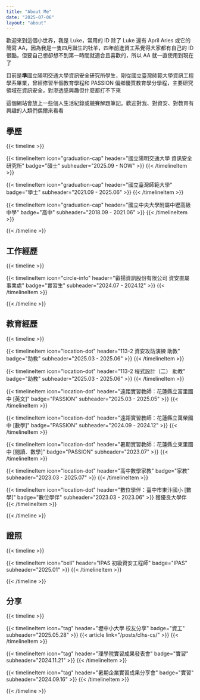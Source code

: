 ```yaml
---
title: "About Me"
date: "2025-07-06"
layout: "about"
---
```


歡迎來到這個小世界，我是 Luke，常用的 ID 除了 Luke 還有 April Aries 或它的簡寫 AA，因為我是一隻四月誕生的牡羊，四年前進資工系覺得大家都有自己的 ID 很酷，但要自己想卻想不到第一時間就適合且喜歡的，所以 AA 就一直使用到現在了

目前是**準**國立陽明交通大學資訊安全研究所學生，剛從國立臺灣師範大學資訊工程學系畢業，曾經修習半個教育學程和 PASSION 偏鄉優質教育學分學程，主要研究領域在資訊安全，對滲透感興趣但什麼都打不下來

這個網站會放上一些個人生活紀錄或競賽解題筆記。歡迎對我、對資安、對教育有興趣的人類們偶爾來看看

## 學歷

{{< timeline >}}

{{< timelineItem icon="graduation-cap" header="國立陽明交通大學 資訊安全研究所" badge="碩士" subheader="2025.09 - NOW" >}}
{{< /timelineItem >}}

{{< timelineItem icon="graduation-cap" header="國立臺灣師範大學" badge="學士" subheader="2021.09 - 2025.06" >}}
{{< /timelineItem >}}

{{< timelineItem icon="graduation-cap" header="國立中央大學附屬中壢高級中學" badge="高中" subheader="2018.09 - 2021.06" >}}
{{< /timelineItem >}}

{{< /timeline >}}


## 工作經歷

{{< timeline >}}

{{< timelineItem icon="circle-info" header="叡揚資訊股份有限公司 資安直屬事業處" badge="實習生" subheader="2024.07 - 2024.12" >}}
{{< /timelineItem >}}

{{< /timeline >}}

## 教育經歷

{{< timeline >}}

{{< timelineItem icon="location-dot" header="113-2 資安攻防演練 助教" badge="助教" subheader="2025.03 - 2025.06" >}}
{{< /timelineItem >}}

{{< timelineItem icon="location-dot" header="113-2 程式設計（二） 助教" badge="助教" subheader="2025.03 - 2025.06" >}}
{{< /timelineItem >}}

{{< timelineItem icon="location-dot" header="遠距實習教師：花蓮縣立富里國中 [英文]" badge="PASSION" subheader="2025.03 - 2025.05" >}}
{{< /timelineItem >}}

{{< timelineItem icon="location-dot" header="遠距實習教師：花蓮縣立萬榮國中 [數學]" badge="PASSION" subheader="2024.09 - 2024.12" >}}
{{< /timelineItem >}}

{{< timelineItem icon="location-dot" header="暑期實習教師：花蓮縣立東里國中 [閱讀、數學]" badge="PASSION" subheader="2023.07" >}}
{{< /timelineItem >}}

{{< timelineItem icon="location-dot" header="高中數學家教" badge="家教" subheader="2023.03 - 2025.07" >}}
{{< /timelineItem >}}

{{< timelineItem icon="location-dot" header="數位學伴：臺中市東汴國小 [數學]" badge="數位學伴" subheader="2023.03 - 2023.06" >}}
獲優良大學伴
{{< /timelineItem >}}

{{< /timeline >}}

## 證照

{{< timeline >}}

{{< timelineItem icon="bell" header="IPAS 初級資安工程師" badge="IPAS" subheader="2025.01" >}}
{{< /timelineItem >}}

{{< /timeline >}}

## 分享

{{< timeline >}}

{{< timelineItem icon="tag" header="壢中小大學 校友分享" badge="資工" subheader="2025.05.28" >}}
    {{< article link="/posts/clhs-cs/" >}}
{{< /timelineItem >}}

{{< timelineItem icon="tag" header="理學院實習成果發表會" badge="實習" subheader="2024.11.21" >}}
{{< /timelineItem >}}

{{< timelineItem icon="tag" header="暑期企業實習成果分享會" badge="實習" subheader="2024.09.16" >}}
{{< /timelineItem >}}

{{< /timeline >}}